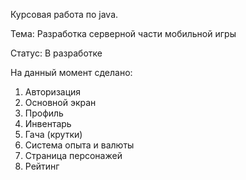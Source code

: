 Курсовая работа по java.

Тема: Разработка серверной части мобильной игры

Статус: В разработке

На данный момент сделано:
1. Авторизация
2. Основной экран
3. Профиль
4. Инвентарь
5. Гача (крутки)
6. Система опыта и валюты
7. Страница персонажей
8. Рейтинг
